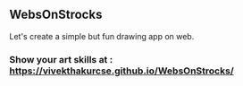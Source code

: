 <h2>WebsOnStrocks</h2>
Let's create a simple but fun drawing app on web.
<h3>Show your art skills at : <a href="https://vivekthakurcse.github.io/WebsOnStrocks/">https://vivekthakurcse.github.io/WebsOnStrocks/</h3>
<p align="center">
<img width="500" height="auto" src="./Art Works/IMG-20230213-WA0003.jpg”>
